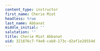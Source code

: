 ```yaml
---
content_type: instructor
first_name: Cherie Miot
headless: true
last_name: Abbanat
middle_initial: ''
salutation: ''
title: Cherie Miot Abbanat
uid: 321876c7-f4e8-cab8-173c-d2af1e28554d
---
```

